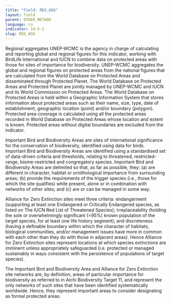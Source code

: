 ```yaml
---
title: "Field: REG_AGG"
layout: field
parent: OTHER_METHOD
language: ru
indicator: 14-5-1
slug: REG_AGG
---
```

Regional aggregates
UNEP-WCMC is the agency in charge of calculating and reporting global and regional figures for this indicator, working with BirdLife International and IUCN to combine data on protected areas with those for sites of importance for biodiversity. UNEP-WCMC aggregates the global and regional figures on protected areas from the national figures that are calculated from the World Database on Protected Areas and disseminated through Protected Planet. The World Database on Protected Areas and Protected Planet are jointly managed by UNEP-WCMC and IUCN and its World Commission on Protected Areas. The World Database on Protected Areas is held within a Geographic Information System that stores information about protected areas such as their name, size, type, date of establishment, geographic location (point) and/or boundary (polygon). Protected area coverage is calculated using all the protected areas recorded in World Database on Protected Areas whose location and extent is known. Protected areas without digital boundaries are excluded from the indicator.

Important Bird and Biodiversity Areas are sites of international significance for the conservation of biodiversity, identified using data for birds. Important Bird and Biodiversity Areas are identified using a standardised set of data-driven criteria and thresholds, relating to threatened, restricted-range, biome-restricted and congregatory species. Important Bird and Biodiversity Areas are delimited so that, as far as possible, they: (a) are different in character, habitat or ornithological importance from surrounding areas; (b) provide the requirements of the trigger species (i.e., those for which the site qualifies) while present, alone or in combination with networks of other sites; and (c) are or can be managed in some way.

Alliance for Zero Extinction sites meet three criteria: endangerment (supporting at least one Endangered or Critically Endangered species, as listed on The IUCN Red List of Threatened Species); irreplaceability (holding the sole or overwhelmingly significant (=95%) known population of the target species, for at least one life history segment); and discreteness (having a definable boundary within which the character of habitats, biological communities, and/or management issues have more in common with each other than they do with those in adjacent areas). Hence Alliance for Zero Extinction sites represent locations at which species extinctions are imminent unless appropriately safeguarded (i.e. protected or managed sustainably in ways consistent with the persistence of populations of target species).

The Important Bird and Biodiversity Area and Alliance for Zero Extinction site networks are, by definition, areas of particular importance for biodiversity as referred to in Aichi Biodiversity Target 11, and represent the only networks of such sites that have been identified systematically worldwide. Hence, they represent important areas to consider designating as formal protected areas.